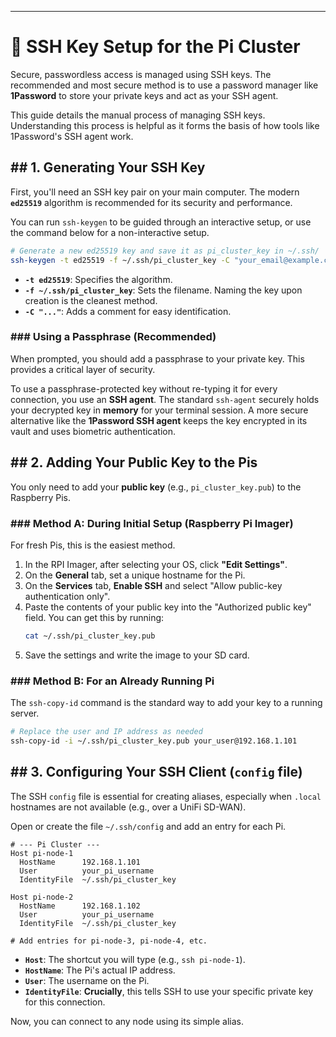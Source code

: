 -----

# 🔑 SSH Key Setup for the Pi Cluster

Secure, passwordless access is managed using SSH keys. The recommended and most secure method is to use a password manager like **1Password** to store your private keys and act as your SSH agent.

This guide details the manual process of managing SSH keys. Understanding this process is helpful as it forms the basis of how tools like 1Password's SSH agent work.

## \#\# 1. Generating Your SSH Key

First, you'll need an SSH key pair on your main computer. The modern **`ed25519`** algorithm is recommended for its security and performance.

You can run `ssh-keygen` to be guided through an interactive setup, or use the command below for a non-interactive setup.

```bash
# Generate a new ed25519 key and save it as pi_cluster_key in ~/.ssh/
ssh-keygen -t ed25519 -f ~/.ssh/pi_cluster_key -C "your_email@example.com"
```

  * **`-t ed25519`**: Specifies the algorithm.
  * **`-f ~/.ssh/pi_cluster_key`**: Sets the filename. Naming the key upon creation is the cleanest method.
  * **`-C "..."`**: Adds a comment for easy identification.

### \#\#\# Using a Passphrase (Recommended)

When prompted, you should add a passphrase to your private key. This provides a critical layer of security.

To use a passphrase-protected key without re-typing it for every connection, you use an **SSH agent**. The standard `ssh-agent` securely holds your decrypted key in **memory** for your terminal session. A more secure alternative like the **1Password SSH agent** keeps the key encrypted in its vault and uses biometric authentication.

## \#\# 2. Adding Your Public Key to the Pis

You only need to add your **public key** (e.g., `pi_cluster_key.pub`) to the Raspberry Pis.

### \#\#\# Method A: During Initial Setup (Raspberry Pi Imager)

For fresh Pis, this is the easiest method.

1.  In the RPI Imager, after selecting your OS, click **"Edit Settings"**.
2.  On the **General** tab, set a unique hostname for the Pi.
3.  On the **Services** tab, **Enable SSH** and select "Allow public-key authentication only".
4.  Paste the contents of your public key into the "Authorized public key" field. You can get this by running:
    ```bash
    cat ~/.ssh/pi_cluster_key.pub
    ```
5.  Save the settings and write the image to your SD card.

### \#\#\# Method B: For an Already Running Pi

The `ssh-copy-id` command is the standard way to add your key to a running server.

```bash
# Replace the user and IP address as needed
ssh-copy-id -i ~/.ssh/pi_cluster_key.pub your_user@192.168.1.101
```

## \#\# 3. Configuring Your SSH Client (`config` file)

The SSH `config` file is essential for creating aliases, especially when `.local` hostnames are not available (e.g., over a UniFi SD-WAN).

Open or create the file `~/.ssh/config` and add an entry for each Pi.

```ssh Config
# --- Pi Cluster ---
Host pi-node-1
  HostName      192.168.1.101
  User          your_pi_username
  IdentityFile  ~/.ssh/pi_cluster_key

Host pi-node-2
  HostName      192.168.1.102
  User          your_pi_username
  IdentityFile  ~/.ssh/pi_cluster_key

# Add entries for pi-node-3, pi-node-4, etc.
```

  * **`Host`**: The shortcut you will type (e.g., `ssh pi-node-1`).
  * **`HostName`**: The Pi's actual IP address.
  * **`User`**: The username on the Pi.
  * **`IdentityFile`**: **Crucially**, this tells SSH to use your specific private key for this connection.

Now, you can connect to any node using its simple alias.
